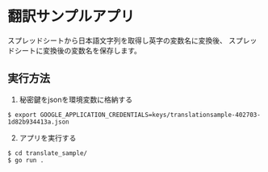 # 翻訳サンプルアプリ

スプレッドシートから日本語文字列を取得し英字の変数名に変換後、
スプレッドシートに変換後の変数名を保存します。

## 実行方法
1. 秘密鍵をjsonを環境変数に格納する
```
$ export GOOGLE_APPLICATION_CREDENTIALS=keys/translationsample-402703-1d82b934413a.json
```
2. アプリを実行する
```
$ cd translate_sample/
$ go run .
```
